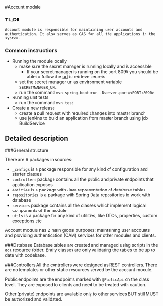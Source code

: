 #Account module
### TL;DR
    Account module is responsible for maintaining user accounts and authentication. It also serves as CAS for all the applications in the system.
### Common instructions
- Running the module locally
    - make sure the secret manager is running locally and is accessible
        - If your secret manager is running on the port 8095 you should be able to follow the [url](http://localhost:8095/getNamespaceProperties?namespace=account) to retrieve secrets
    - set the secret manager url as environment variable `SECRETMANAGER_URL`
    - run the command `mvn spring-boot:run -Dserver.port=<PORT:8090>`
- Running unit tests
    - run the command `mvn test`
- Create a new release
    - create a pull request with required changes into master branch
    - use jenkins to build an application from master branch using job BuildService
    
Detailed description
-
###General structure

There are 6 packages in sources:
- `_configs` is a package responsible for any kind of configuration and starter classes
- `controllers` package contains all the public and private endpoints that application exposes
- `entities` is a package with Java representation of database tables
- `repositories` is a package with Spring Data repositories to work with database
- `services` package contains all the classes which implement logical components of the module
- `utils` is a package for any kind of utilities, like DTOs, properties, custom exceptions etc

Account module has 2 main global purposes: maintaining user accounts and providing authentication (CAM) services for other modules and clients.

###Database
Database tables are created and managed using scripts in the `ddl` resource folder. Entity classes are only validating the tables to be up to date with codebase.

###Controllers
All the controllers were designed as REST controllers. There are no templates or other static resources served by the account module.

Public endpoints are the endpoints marked with `@PublicApi` on the class level. They are exposed to clients and need to be treated with caution.

Other (private) endpoints are available only to other services BUT still MUST be authorized and validated.